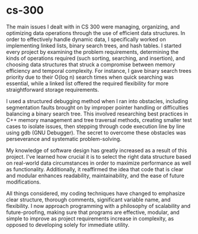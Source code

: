# cs-300
The main issues I dealt with in CS 300 were managing, organizing, and optimizing data operations through the use of efficient data structures.  In order to effectively handle dynamic data, I specifically worked on implementing linked lists, binary search trees, and hash tables.  I started every project by examining the problem requirements, determining the kinds of operations required (such sorting, searching, and insertion), and choosing data structures that struck a compromise between memory efficiency and temporal complexity.  For instance, I gave binary search trees priority due to their O(log n) search times when quick searching was essential, while a linked list offered the required flexibility for more straightforward storage requirements.

I used a structured debugging method when I ran into obstacles, including segmentation faults brought on by improper pointer handling or difficulties balancing a binary search tree.  This involved researching best practices in C++ memory management and tree traversal methods, creating smaller test cases to isolate issues, then stepping through code execution line by line using gdb (GNU Debugger).  The secret to overcome these obstacles was perseverance and systematic problem-solving.

My knowledge of software design has greatly increased as a result of this project.  I've learned how crucial it is to select the right data structure based on real-world data circumstances in order to maximize performance as well as functionality.  Additionally, it reaffirmed the idea that code that is clear and modular enhances readability, maintainability, and the ease of future modifications.

All things considered, my coding techniques have changed to emphasize clear structure, thorough comments, significant variable name, and flexibility.  I now approach programming with a philosophy of scalability and future-proofing, making sure that programs are effective, modular, and simple to improve as project requirements increase in complexity, as opposed to developing solely for immediate utility.
